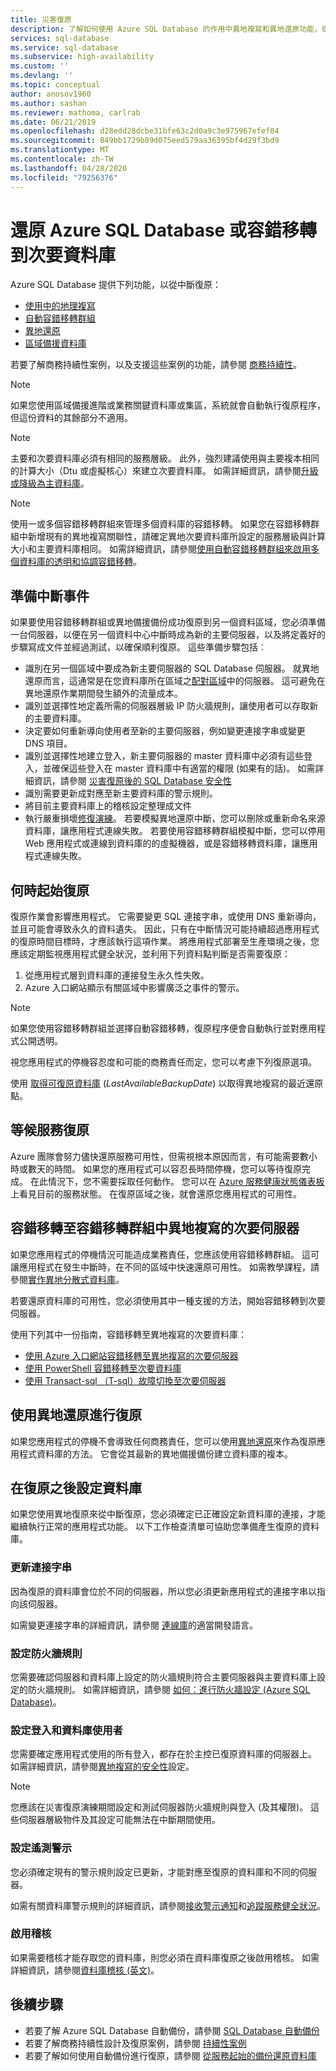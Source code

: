 ```yaml
---
title: 災害復原
description: 了解如何使用 Azure SQL Database 的作用中異地複寫和異地還原功能，從區域資料中心中斷或失敗情況復原資料庫。
services: sql-database
ms.service: sql-database
ms.subservice: high-availability
ms.custom: ''
ms.devlang: ''
ms.topic: conceptual
author: anosov1960
ms.author: sashan
ms.reviewer: mathoma, carlrab
ms.date: 06/21/2019
ms.openlocfilehash: d28edd28dcbe31bfe63c2d0a9c3e975967efef04
ms.sourcegitcommit: 849bb1729b89d075eed579aa36395bf4d29f3bd9
ms.translationtype: MT
ms.contentlocale: zh-TW
ms.lasthandoff: 04/28/2020
ms.locfileid: "79256376"
---
```

# <a name="restore-an-azure-sql-database-or-failover-to-a-secondary"></a>還原 Azure SQL Database 或容錯移轉到次要資料庫

Azure SQL Database 提供下列功能，以從中斷復原：

- [使用中的地理複寫](sql-database-active-geo-replication.md)
- [自動容錯移轉群組](sql-database-auto-failover-group.md)
- [異地還原](sql-database-recovery-using-backups.md#point-in-time-restore)
- [區域備援資料庫](sql-database-high-availability.md)

若要了解商務持續性案例，以及支援這些案例的功能，請參閱 [商務持續性](sql-database-business-continuity.md)。

> [!NOTE]
> 如果您使用區域備援進階或業務關鍵資料庫或集區，系統就會自動執行復原程序，但這份資料的其餘部分不適用。

> [!NOTE]
> 主要和次要資料庫必須有相同的服務層級。 此外，強烈建議使用與主要複本相同的計算大小（Dtu 或虛擬核心）來建立次要資料庫。 如需詳細資訊，請參閱[升級或降級為主資料庫](sql-database-active-geo-replication.md#upgrading-or-downgrading-primary-database)。

> [!NOTE]
> 使用一或多個容錯移轉群組來管理多個資料庫的容錯移轉。
> 如果您在容錯移轉群組中新增現有的異地複寫關聯性，請確定異地次要資料庫所設定的服務層級與計算大小和主要資料庫相同。 如需詳細資訊，請參閱[使用自動容錯移轉群組來啟用多個資料庫的透明和協調容錯移轉](sql-database-auto-failover-group.md)。

## <a name="prepare-for-the-event-of-an-outage"></a>準備中斷事件

如果要使用容錯移轉群組或異地備援備份成功復原到另一個資料區域，您必須準備一台伺服器，以便在另一個資料中心中斷時成為新的主要伺服器，以及將定義好的步驟寫成文件並經過測試，以確保順利復原。 這些準備步驟包括︰

- 識別在另一個區域中要成為新主要伺服器的 SQL Database 伺服器。 就異地還原而言，這通常是在您資料庫所在區域之[配對區域](../best-practices-availability-paired-regions.md)中的伺服器。 這可避免在異地還原作業期間發生額外的流量成本。
- 識別並選擇性地定義所需的伺服器層級 IP 防火牆規則，讓使用者可以存取新的主要資料庫。
- 決定要如何重新導向使用者至新的主要伺服器，例如變更連接字串或變更 DNS 項目。
- 識別並選擇性地建立登入，新主要伺服器的 master 資料庫中必須有這些登入，並確保這些登入在 master 資料庫中有適當的權限 (如果有的話)。 如需詳細資訊，請參閱 [災害復原後的 SQL Database 安全性](sql-database-geo-replication-security-config.md)
- 識別需要更新成對應至新主要資料庫的警示規則。
- 將目前主要資料庫上的稽核設定整理成文件
- 執行嚴重損壞[修復演練](sql-database-disaster-recovery-drills.md)。 若要模擬異地還原中斷，您可以刪除或重新命名來源資料庫，讓應用程式連線失敗。 若要使用容錯移轉群組模擬中斷，您可以停用 Web 應用程式或連線到資料庫的的虛擬機器，或是容錯移轉資料庫，讓應用程式連線失敗。

## <a name="when-to-initiate-recovery"></a>何時起始復原

復原作業會影響應用程式。 它需要變更 SQL 連接字串，或使用 DNS 重新導向，並且可能會導致永久的資料遺失。 因此，只有在中斷情況可能持續超過應用程式的復原時間目標時，才應該執行這項作業。 將應用程式部署至生產環境之後，您應該定期監視應用程式健全狀況，並利用下列資料點判斷是否需要復原：

1. 從應用程式層到資料庫的連接發生永久性失敗。
2. Azure 入口網站顯示有關區域中影響廣泛之事件的警示。

> [!NOTE]
> 如果您使用容錯移轉群組並選擇自動容錯移轉，復原程序便會自動執行並對應用程式公開透明。

視您應用程式的停機容忍度和可能的商務責任而定，您可以考慮下列復原選項。

使用 [取得可復原資料庫](https://msdn.microsoft.com/library/dn800985.aspx) (*LastAvailableBackupDate*) 以取得異地複寫的最近還原點。

## <a name="wait-for-service-recovery"></a>等候服務復原

Azure 團隊會努力儘快還原服務可用性，但需視根本原因而言，有可能需要數小時或數天的時間。  如果您的應用程式可以容忍長時間停機，您可以等待復原完成。 在此情況下，您不需要採取任何動作。 您可以在 [Azure 服務健康狀態儀表板](https://azure.microsoft.com/status/)上看見目前的服務狀態。 在復原區域之後，就會還原您應用程式的可用性。

## <a name="fail-over-to-geo-replicated-secondary-server-in-the-failover-group"></a>容錯移轉至容錯移轉群組中異地複寫的次要伺服器

如果您應用程式的停機情況可能造成業務責任，您應該使用容錯移轉群組。 這可讓應用程式在發生中斷時，在不同的區域中快速還原可用性。 如需教學課程，請參閱[實作異地分散式資料庫](sql-database-implement-geo-distributed-database.md)。

若要還原資料庫的可用性，您必須使用其中一種支援的方法，開始容錯移轉到次要伺服器。

使用下列其中一份指南，容錯移轉至異地複寫的次要資料庫：

- [使用 Azure 入口網站容錯移轉至異地複寫的次要伺服器](sql-database-geo-replication-portal.md)
- [使用 PowerShell 容錯移轉至次要資料庫](scripts/sql-database-setup-geodr-and-failover-database-powershell.md)
- [使用 Transact-sql （T-sql）故障切換至次要伺服器](/sql/t-sql/statements/alter-database-transact-sql?view=azuresqldb-current#e-failover-to-a-geo-replication-secondary)

## <a name="recover-using-geo-restore"></a>使用異地還原進行復原

如果您應用程式的停機不會導致任何商務責任，您可以使用[異地還原](sql-database-recovery-using-backups.md)來作為復原應用程式資料庫的方法。 它會從其最新的異地備援備份建立資料庫的複本。

## <a name="configure-your-database-after-recovery"></a>在復原之後設定資料庫

如果您使用異地復原來從中斷復原，您必須確定已正確設定新資料庫的連接，才能繼續執行正常的應用程式功能。 以下工作檢查清單可協助您準備產生復原的資料庫。

### <a name="update-connection-strings"></a>更新連接字串

因為復原的資料庫會位於不同的伺服器，所以您必須更新應用程式的連接字串以指向該伺服器。

如需變更連接字串的詳細資訊，請參閱 [連線庫](sql-database-libraries.md)的適當開發語言。

### <a name="configure-firewall-rules"></a>設定防火牆規則

您需要確認伺服器和資料庫上設定的防火牆規則符合主要伺服器與主要資料庫上設定的防火牆規則。 如需詳細資訊，請參閱 [如何：進行防火牆設定 (Azure SQL Database)](sql-database-configure-firewall-settings.md)。

### <a name="configure-logins-and-database-users"></a>設定登入和資料庫使用者

您需要確定應用程式使用的所有登入，都存在於主控已復原資料庫的伺服器上。 如需詳細資訊，請參閱[異地複寫的安全性](sql-database-geo-replication-security-config.md)設定。

> [!NOTE]
> 您應該在災害復原演練期間設定和測試伺服器防火牆規則與登入 (及其權限)。 這些伺服器層級物件及其設定可能無法在中斷期間使用。

### <a name="setup-telemetry-alerts"></a>設定遙測警示

您必須確定現有的警示規則設定已更新，才能對應至復原的資料庫和不同的伺服器。

如需有關資料庫警示規則的詳細資訊，請參閱[接收警示通知](../monitoring-and-diagnostics/insights-receive-alert-notifications.md)和[追蹤服務健全狀況](../monitoring-and-diagnostics/insights-service-health.md)。

### <a name="enable-auditing"></a>啟用稽核

如果需要稽核才能存取您的資料庫，則您必須在資料庫復原之後啟用稽核。 如需詳細資訊，請參閱[資料庫稽核 (英文)](sql-database-auditing.md)。

## <a name="next-steps"></a>後續步驟

- 若要了解 Azure SQL Database 自動備份，請參閱 [SQL Database 自動備份](sql-database-automated-backups.md)
- 若要了解商務持續性設計及復原案例，請參閱 [持續性案例](sql-database-business-continuity.md)
- 若要了解如何使用自動備份進行復原，請參閱 [從服務起始的備份還原資料庫](sql-database-recovery-using-backups.md)
